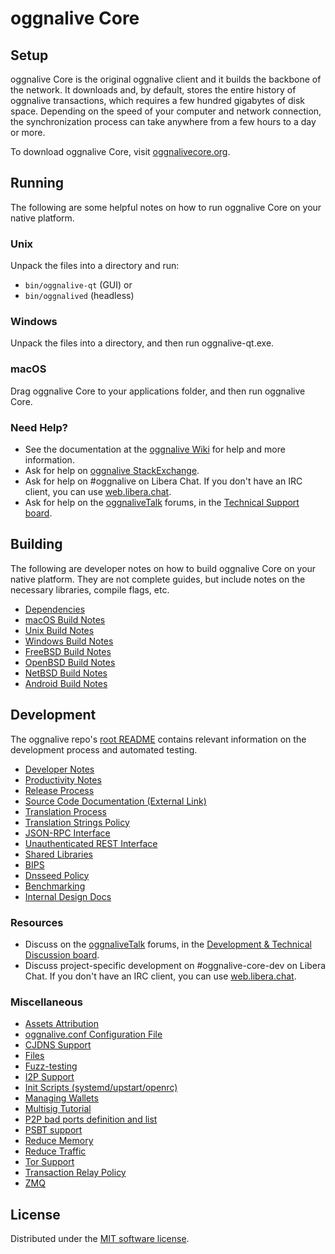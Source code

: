 oggnalive Core
=============

Setup
---------------------
oggnalive Core is the original oggnalive client and it builds the backbone of the network. It downloads and, by default, stores the entire history of oggnalive transactions, which requires a few hundred gigabytes of disk space. Depending on the speed of your computer and network connection, the synchronization process can take anywhere from a few hours to a day or more.

To download oggnalive Core, visit [oggnalivecore.org](https://bitcoincore.org/en/download/).

Running
---------------------
The following are some helpful notes on how to run oggnalive Core on your native platform.

### Unix

Unpack the files into a directory and run:

- `bin/oggnalive-qt` (GUI) or
- `bin/oggnalived` (headless)

### Windows

Unpack the files into a directory, and then run oggnalive-qt.exe.

### macOS

Drag oggnalive Core to your applications folder, and then run oggnalive Core.

### Need Help?

* See the documentation at the [oggnalive Wiki](https://en.oggnalive.it/wiki/Main_Page)
for help and more information.
* Ask for help on [oggnalive StackExchange](https://oggnalive.stackexchange.com).
* Ask for help on #oggnalive on Libera Chat. If you don't have an IRC client, you can use [web.libera.chat](https://web.libera.chat/#oggnalive).
* Ask for help on the [oggnaliveTalk](https://oggnalivetalk.org/) forums, in the [Technical Support board](https://oggnalivetalk.org/index.php?board=4.0).

Building
---------------------
The following are developer notes on how to build oggnalive Core on your native platform. They are not complete guides, but include notes on the necessary libraries, compile flags, etc.

- [Dependencies](dependencies.md)
- [macOS Build Notes](build-osx.md)
- [Unix Build Notes](build-unix.md)
- [Windows Build Notes](build-windows.md)
- [FreeBSD Build Notes](build-freebsd.md)
- [OpenBSD Build Notes](build-openbsd.md)
- [NetBSD Build Notes](build-netbsd.md)
- [Android Build Notes](build-android.md)

Development
---------------------
The oggnalive repo's [root README](/README.md) contains relevant information on the development process and automated testing.

- [Developer Notes](developer-notes.md)
- [Productivity Notes](productivity.md)
- [Release Process](release-process.md)
- [Source Code Documentation (External Link)](https://doxygen.oggnalivecore.org/)
- [Translation Process](translation_process.md)
- [Translation Strings Policy](translation_strings_policy.md)
- [JSON-RPC Interface](JSON-RPC-interface.md)
- [Unauthenticated REST Interface](REST-interface.md)
- [Shared Libraries](shared-libraries.md)
- [BIPS](bips.md)
- [Dnsseed Policy](dnsseed-policy.md)
- [Benchmarking](benchmarking.md)
- [Internal Design Docs](design/)

### Resources
* Discuss on the [oggnaliveTalk](https://oggnalivetalk.org/) forums, in the [Development & Technical Discussion board](https://oggnalivetalk.org/index.php?board=6.0).
* Discuss project-specific development on #oggnalive-core-dev on Libera Chat. If you don't have an IRC client, you can use [web.libera.chat](https://web.libera.chat/#oggnalive-core-dev).

### Miscellaneous
- [Assets Attribution](assets-attribution.md)
- [oggnalive.conf Configuration File](oggnalive-conf.md)
- [CJDNS Support](cjdns.md)
- [Files](files.md)
- [Fuzz-testing](fuzzing.md)
- [I2P Support](i2p.md)
- [Init Scripts (systemd/upstart/openrc)](init.md)
- [Managing Wallets](managing-wallets.md)
- [Multisig Tutorial](multisig-tutorial.md)
- [P2P bad ports definition and list](p2p-bad-ports.md)
- [PSBT support](psbt.md)
- [Reduce Memory](reduce-memory.md)
- [Reduce Traffic](reduce-traffic.md)
- [Tor Support](tor.md)
- [Transaction Relay Policy](policy/README.md)
- [ZMQ](zmq.md)

License
---------------------
Distributed under the [MIT software license](/COPYING).
